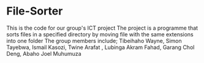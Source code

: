# File-Sorter
This is the code for our group's ICT project
The project is a programme that sorts files in a specified directory by moving file with the same extensions into one folder
The group members include;
Tibeihaho Wayne,
Simon Tayebwa,
Ismail Kasozi,
Twine Arafat ,
Lubinga Akram Fahad,
Garang Chol Deng,
Abaho Joel Muhumuza

